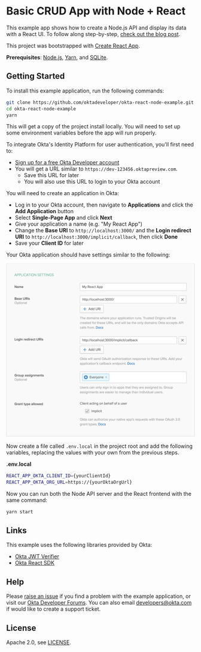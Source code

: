 # Basic CRUD App with Node + React

This example app shows how to create a Node.js API and display its data with a React UI. To follow along step-by-step, [check out the blog post](https://developer.okta.com/blog/2018/07/10/build-a-basic-crud-app-with-node-and-react).

This project was bootstrapped with [Create React App](https://github.com/facebookincubator/create-react-app).

**Prerequisites**: [Node.js](https://nodejs.org/en/), [Yarn](https://yarnpkg.com/lang/en/), and [SQLite](https://www.sqlite.org/index.html).

## Getting Started

To install this example application, run the following commands:

```bash
git clone https://github.com/oktadeveloper/okta-react-node-example.git
cd okta-react-node-example
yarn
```

This will get a copy of the project install locally. You will need to set up some environment variables before the app will run properly.

To integrate Okta's Identity Platform for user authentication, you'll first need to:

* [Sign up for a free Okta Developer account](https://www.okta.com/developer/signup/)
* You will get a URL similar to `https://dev-123456.oktapreview.com`.
  * Save this URL for later
  * You will also use this URL to login to your Okta account

You will need to create an application in Okta:

* Log in to your Okta account, then navigate to **Applications** and click the **Add Application** button
* Select **Single-Page App** and click **Next**
* Give your application a name (e.g. "My React App")
* Change the **Base URI** to `http://localhost:3000/` and the **Login redirect URI** to `http://localhost:3000/implicit/callback`, then click **Done**
* Save your **Client ID** for later

Your Okta application should have settings similar to the following:

![Okta Application Settings](images/okta-app-settings.png)

Now create a file called `.env.local` in the project root and add the following variables, replacing the values with your own from the previous steps.

**.env.local**
```bash
REACT_APP_OKTA_CLIENT_ID={yourClientId}
REACT_APP_OKTA_ORG_URL=https://{yourOktaOrgUrl}
```

Now you can run both the Node API server and the React frontend with the same command:

```bash
yarn start
```

## Links

This example uses the following libraries provided by Okta:

* [Okta JWT Verifier](https://github.com/okta/okta-oidc-js/tree/master/packages/jwt-verifier)
* [Okta React SDK](https://github.com/okta/okta-oidc-js/tree/master/packages/okta-react)

## Help

Please [raise an issue](https://github.com/oktadeveloper/okta-react-node-example/issues) if you find a problem with the example application, or visit our [Okta Developer Forums](https://devforum.okta.com/). You can also email [developers@okta.com](mailto:developers@okta.com) if would like to create a support ticket.

## License

Apache 2.0, see [LICENSE](LICENSE).
